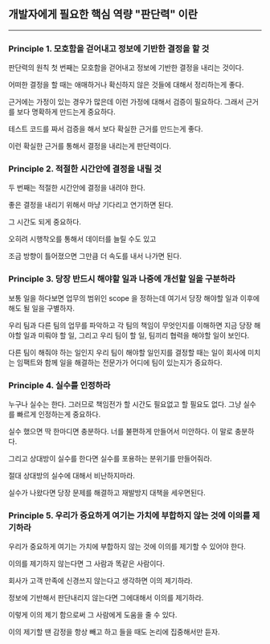 ## 개발자에게 필요한 핵심 역량 "판단력" 이란 

***

### Principle 1. 모호함을 걷어내고 정보에 기반한 결정을 할 것 

판단력의 원칙 첫 번째는 모호함을 걷어내고 정보에 기반한 결정을 내리는 것이다. 

어떠한 결정을 할 때는 애매하거나 확신하지 않은 것들에 대해서 정리하는게 좋다. 

근거에는 가정이 있는 경우가 많은데 이런 가정에 대해서 검증이 필요하다. 그래서 근거를 보다 명확하게 만드는게 중요하다.

테스트 코드를 짜서 검증을 해서 보다 확실한 근거를 만드는게 좋다. 

이런 확실한 근거를 통해서 결정을 내리는게 판단력이다.    

### Principle 2. 적절한 시간안에 결정을 내릴 것

두 번째는 적절한 시간안에 결정을 내려야 한다. 

좋은 결정을 내리기 위해서 마냥 기다리고 연기하면 된다. 

그 시간도 되게 중요하다.

오히려 시행착오를 통해서 데이터를 늘릴 수도 있고  

조금 방향이 틀어졌으면 그만큼 더 속도를 내서 나가면 된다.   

### Principle 3. 당장 반드시 해야할 일과 나중에 개선할 일을 구분하라

보통 일을 하다보면 업무의 범위인 scope 을 정하는데 여기서 당장 해야할 일과 이후에 해도 될 일을 구별하자. 

우리 팀과 다른 팀의 업무를 파악하고 각 팀의 책임이 무엇인지를 이해하면 지금 당장 해야할 일과 미뤄야 할 일, 그리고 우리 팀이 할 일, 팀끼리 협력을 해야할 일이 보인다.

다른 팀이 해줘야 하는 일인지 우리 팀이 해야할 일인지를 결정할 때는 일이 회사에 미치는 임팩트와 함께 일을 해결하는 전문가가 어디에 팀이 있는지가 중요하다.

### Principle 4. 실수를 인정하라 

누구나 실수는 한다. 그러므로 책임전가 할 시간도 필요없고 할 필요도 없다. 그냥 실수를 빠르게 인정하는게 중요하다. 

실수 했으면 딱 한마디면 충분하다. 너를 불편하게 만들어서 미안하다. 이 말로 충분하다.    

그리고 상대방이 실수를 한다면 실수를 포용하는 분위기를 만들어줘라. 

절대 상대방의 실수에 대해서 비난하지마라. 

실수가 나왔다면 당장 문제를 해결하고 재발방지 대책을 세우면된다.   

### Principle 5. 우리가 중요하게 여기는 가치에 부합하지 않는 것에 이의를 제기하라

우리가 중요하게 여기는 가치에 부합하지 않는 것에 이의를 제기할 수 있어야 한다. 

이의를 제기하지 않는다면 그 사람과 똑같은 사람이다. 

회사가 고객 만족에 신경쓰지 않는다고 생각하면 이의 제기하라.  

정보에 기반해서 판단내리지 않는다면 그에대해서 이의를 제기하라. 

이렇게 이의 제기 함으로써 그 사람에게 도움을 줄 수 있다. 

이의 제기할 땐 감정을 항상 빼고 하고 들을 때도 논리에 집중해서만 듣자. 